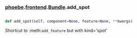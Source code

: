 ### [phoebe](phoebe.md).[frontend](frontend.md).[Bundle](Bundle.md).add_spot

```py

def add_spot(self, component=None, feature=None, **kwargs)

```



Shortcut to :meth:`add_feature` but with kind='spot'

